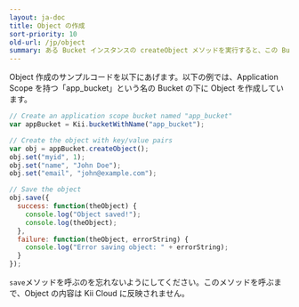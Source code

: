 ```yaml
---
layout: ja-doc
title: Object の作成
sort-priority: 10
old-url: /jp/object
summary: ある Bucket インスタンスの createObject メソッドを実行すると、この Bucket 内に Object が生成されます。生成された Object の setObject メソッドを用いて、任意の Key-Value を Object 内にセットできます。セットした Key-Value は、save メソッドを実行することで Kii Cloud に反映されます。
---
```

Object 作成のサンプルコードを以下にあげます。以下の例では、Application Scope を持つ「app_bucket」という名の Bucket の下に Object を作成しています。

```javascript
// Create an application scope bucket named "app_bucket"
var appBucket = Kii.bucketWithName("app_bucket");

// Create the object with key/value pairs
var obj = appBucket.createObject();
obj.set("myid", 1);
obj.set("name", "John Doe");
obj.set("email", "john@example.com");

// Save the object
obj.save({
  success: function(theObject) {
    console.log("Object saved!");
    console.log(theObject);
  },
  failure: function(theObject, errorString) {
    console.log("Error saving object: " + errorString);
  }
});
```

`save`メソッドを呼ぶのを忘れないようにしてください。このメソッドを呼ぶまで、Object の内容は Kii Cloud に反映されません。
